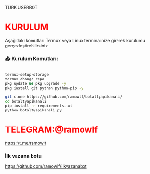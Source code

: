 TÜRK USERBOT 

# <span style="color: red;">KURULUM</span>

Aşağıdaki komutları Termux veya Linux terminalinize girerek kurulumu gerçekleştirebilirsiniz.

### 📥 Kurulum Komutları:
```bash

termux-setup-storage
termux-change-repo
pkg update && pkg upgrade -y
pkg install git python python-pip -y

git clone https://github.com/ramowlf/botaltyapikanali/
cd botaltyapikanali
pip install -r requirements.txt
python botaltyapikanali.py

```
# <span style="color: red;">TELEGRAM:@ramowlf</span>

https://t.me/ramowlf


### İlk yazana botu

https://github.com/ramowlf/Ilkyazanabot

